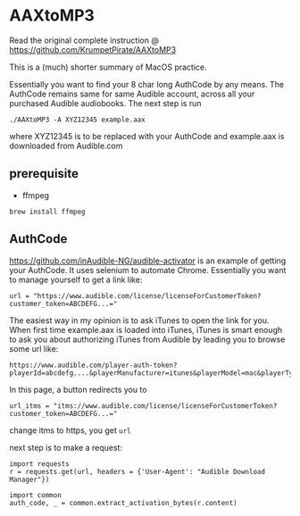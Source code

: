 # AAXtoMP3
Read the original complete instruction @ https://github.com/KrumpetPirate/AAXtoMP3

This is a (much) shorter summary of MacOS practice.

Essentially you want to find your 8 char long AuthCode by any means.
The AuthCode remains same for same Audible account, across all your purchased Audible audiobooks.
The next step is run 
```
./AAXtoMP3 -A XYZ12345 example.aax
```
where XYZ12345 is to be replaced with your AuthCode and example.aax is downloaded from Audible.com

## prerequisite
* ffmpeg
```
brew install ffmpeg
```

## AuthCode
https://github.com/inAudible-NG/audible-activator is an example of getting your AuthCode. It uses selenium to automate Chrome.
Essentially you want to manage yourself to get a link like:

```python3
url = "https://www.audible.com/license/licenseForCustomerToken?customer_token=ABCDEFG...="
```

The easiest way in my opinion is to ask iTunes to open the link for you. When first time example.aax is loaded into iTunes, iTunes is smart enough to ask you about authorizing iTunes from Audible by leading you to browse some url like:

```
https://www.audible.com/player-auth-token?playerId=abcdefg....&playerManufacturer=itunes&playerModel=mac&playerType=software&serial=&
```
In this page, a button <Activate in iTunes> redirects you to 
    
```python3
url_itms = "itms://www.audible.com/license/licenseForCustomerToken?customer_token=ABCDEFG...="
```
change itms to https, you get ```url```

next step is to make a request:

```python3
import requests
r = requests.get(url, headers = {'User-Agent': "Audible Download Manager"})

import common
auth_code, _ = common.extract_activation_bytes(r.content)
```


